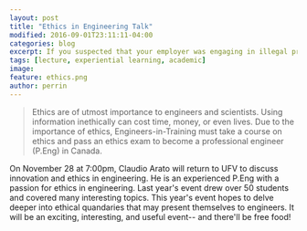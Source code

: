 ```yaml
---
layout: post
title: "Ethics in Engineering Talk"
modified: 2016-09-01T23:11:11-04:00
categories: blog
excerpt: If you suspected that your employer was engaging in illegal practices, what would you do?
tags: [lecture, experiential learning, academic]
image: 
feature: ethics.png
author: perrin
---
```


>Ethics are of utmost importance to engineers and scientists. Using information inethically can cost time, money, or even lives. Due to the importance of ethics, Engineers-in-Training must take a course on ethics and pass an ethics exam to become a professional engineer (P.Eng) in Canada.

On November 28 at 7:00pm, Claudio Arato will return to UFV to discuss innovation and ethics in engineering. He is an experienced P.Eng with a passion for ethics in engineering. Last year's event drew over 50 students and covered many interesting topics. This year's event hopes to delve deeper into ethical quandaries that may present themselves to engineers. It will be an exciting, interesting, and useful event-- and there'll be free food!